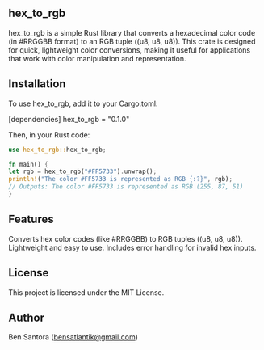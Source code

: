 ## hex_to_rgb
hex_to_rgb is a simple Rust library that converts a hexadecimal color code (in #RRGGBB format) to an RGB tuple ((u8, u8, u8)). This crate is designed for quick, lightweight color conversions, making it useful for applications that work with color manipulation and representation.

## Installation
To use hex_to_rgb, add it to your Cargo.toml:

[dependencies]
hex_to_rgb = "0.1.0"

Then, in your Rust code:
```rust
use hex_to_rgb::hex_to_rgb;

fn main() {
let rgb = hex_to_rgb("#FF5733").unwrap();
println!("The color #FF5733 is represented as RGB {:?}", rgb);
// Outputs: The color #FF5733 is represented as RGB (255, 87, 51)
}
```

## Features
Converts hex color codes (like #RRGGBB) to RGB tuples ((u8, u8, u8)).
Lightweight and easy to use.
Includes error handling for invalid hex inputs.

## License
This project is licensed under the MIT License.

## Author
Ben Santora (<bensatlantik@gmail.com>)